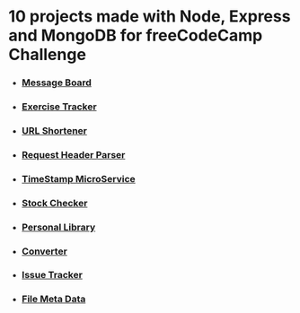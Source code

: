 # 10 projects made with Node, Express and MongoDB for freeCodeCamp Challenge

- ### [Message Board]( https://github.com/HellBlazer616/fcc-messageBoard 'Message Board')

- ### [Exercise Tracker]( https://github.com/HellBlazer616/fcc-exercise-tracker 'Exercise Tracker')

- ### [URL Shortener]( https://github.com/HellBlazer616/fcc-url-shortener 'URL Shortener')

- ### [Request Header Parser]( https://github.com/HellBlazer616/fcc-headerParser 'Request Header Parser')

- ### [TimeStamp MicroService]( https://github.com/HellBlazer616/fcc-timeStamp 'TimeStamp MicroService')

- ### [Stock Checker]( https://github.com/HellBlazer616/fcc-stock-checker 'Stock Checker')

- ### [Personal Library]( https://github.com/HellBlazer616/fcc-personal-library 'Personal Library')

- ### [Converter]( https://github.com/HellBlazer616/fcc-metric 'Converter ')

- ### [Issue Tracker]( https://github.com/HellBlazer616/issuer-tracker-fcc 'Issue Tracker')

- ### [File Meta Data]( https://github.com/HellBlazer616/fcc-file-meta-data 'File Meta Data')

